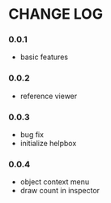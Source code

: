 # CHANGE LOG

### 0.0.1
- basic features

### 0.0.2
- reference viewer

### 0.0.3
- bug fix
- initialize helpbox

### 0.0.4
- object context menu
- draw count in inspector